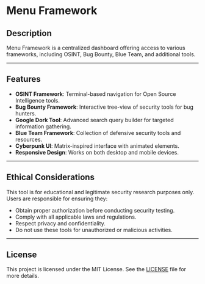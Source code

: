 # Menu Framework

## Description
Menu Framework is a centralized dashboard offering access to various frameworks, including OSINT, Bug Bounty, Blue Team, and additional tools.

---

## Features
- **OSINT Framework**: Terminal-based navigation for Open Source Intelligence tools.
- **Bug Bounty Framework**: Interactive tree-view of security tools for bug hunters.
- **Google Dork Tool**: Advanced search query builder for targeted information gathering.
- **Blue Team Framework**: Collection of defensive security tools and resources.
- **Cyberpunk UI**: Matrix-inspired interface with animated elements.
- **Responsive Design**: Works on both desktop and mobile devices.

---

## Ethical Considerations
This tool is for educational and legitimate security research purposes only. Users are responsible for ensuring they:

- Obtain proper authorization before conducting security testing.
- Comply with all applicable laws and regulations.
- Respect privacy and confidentiality.
- Do not use these tools for unauthorized or malicious activities.

---

## License
This project is licensed under the MIT License. See the [LICENSE](LICENSE) file for more details.
